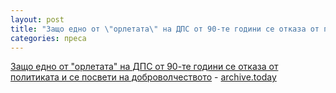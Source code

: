 ```yaml
---
layout: post
title: "Защо едно от \"орлетата\" на ДПС от 90-те години се отказа от политиката и се посвети на доброволчеството"
categories: преса
---
```


[Защо едно от "орлетата" на ДПС от 90-те години се отказа от политиката и се посвети на доброволчеството](https://www.briag.bg/zashto-edno-ot-orletata-na-dps-ot-90-te-godini-se-otkaza-ot-politikata-i-se-posveti-na-dobrovolchestvoto) - [archive.today](http://archive.today/9gNKj)
